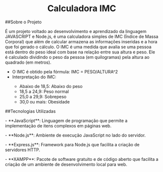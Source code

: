 <h1 align="center">Calculadora IMC</h1>

<p>##Sobre o Projeto</p>
<p>É um projeto voltado ao desenvolvimento e aprendizado da linguagem JAVASCRIPT e Node.js, é uma calculadora simples de IMC (Índice de Massa Corporal) que além de calcular armazena as informações inseridas e a hora que foi gerado o cálculo.
O IMC é uma medida que avalia se uma pessoa está dentro do peso ideal com base na relação entre sua altura e peso. Ele é calculado dividindo o peso da pessoa (em quilogramas) pela altura ao quadrado (em metros).</p>

<ul>
    <li>O IMC é obtido pela fórmula: IMC = PESO/ALTURA^2</li>
    <li>Interpretação do IMC:</li>
        <ul>
            <li>Abaixo de 18,5: Abaixo do peso</li>
            <li>18,5 a 24,9: Peso normal</li>
            <li>25,0 a 29,9: Sobrepeso</li>
            <li>30,0 ou mais: Obesidade</li>
        </ul>
</ul>

<p>##Tecnologias Utilizadas</p>
<p>- **JavaScript**: Linguagem de programação que permite a implementação de itens complexos em páginas web.</p>
<p>- **Node.js**: Ambiente de execução JavaScript no lado do servidor.</p>
<p>- **Express.js**: Framework para Node.js que facilita a criação de servidores HTTP.</p>
<p>- **XAMPP**: Pacote de software gratuito e de código aberto que facilita a criação de um ambiente de desenvolvimento local para web.</p>
